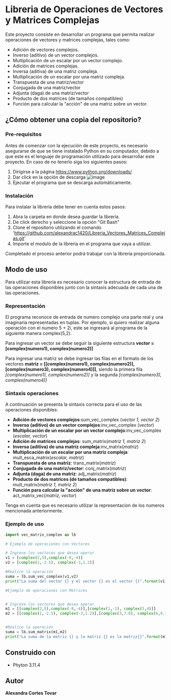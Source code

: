 # Libreria de Operaciones de Vectores y Matrices Complejas
Este proyecto consiste en desarrollar un programa que permita realizar operaciones de vectores y matrices complejas, tales como:
* Adición de vectores complejos.
* Inverso (aditivo) de un vector complejos.
* Multiplicación de un escalar por un vector complejo.
* Adición de matrices complejas.
* Inversa (aditiva) de una matriz compleja.
* Multiplicación de un escalar por una matriz compleja.
* Transpuesta de una matriz/vector
* Conjugada de una matriz/vector
* Adjunta (daga) de una matriz/vector
* Producto de dos matrices (de tamaños compatibles)
* Función para calcular la "acción" de una matriz sobre un vector.

## ¿Cómo obtener una copia del repositorio?
### Pre-requisitos
Antes de comenzar con la ejecución de este proyecto, es necesario asegurarse de que se tiene instalado Python en su computador, debido a que este es el lenguaje de programación utilizado para desarrollar este proyecto. 
En caso de no tenerlo siga los siguientes pasos:
1. Dirigirse a la página https://www.python.org/downloads/
2. Dar click en la opción de descarga
   ![image](https://github.com/alexandrac1420/CNYT/assets/138069735/03d02dfb-a346-4bc8-8e9c-066816e2f80e)
3. Ejecutar el programa que se descarga automáticamente.

### Instalación 
Para instalar la librería debe tener en cuenta estos pasos:
1. Abra la carpeta en donde desea guardar la librería.
2. De click derecho y seleccione la opción "Git Bash"
3. Clone el repositorio utilizando el comando 'https://github.com/alexandrac1420/Libreria_Vectores_Matrices_Complejas.git'
4. Importe el modulo de la libreria en el programa que vaya a utilizar.
   
Completado el proceso anterior podrá trabajar con la librería proporcionada.

## Modo de uso
Para utilizar esta librería es necesario conocer la estructura de entrada de las operaciones disponibles junto con la sintaxis adecuada de cada una de las operaciones.

### Representación 
El programa reconoce de entrada de numero complejo una parte real y una imaginaria representadas en tuplas. Por ejemplo, si quiero realizar alguna operación con el numero 5 + 2i, este se ingresará al programa de la siguiente manera complex(5,2).

Para ingresar un vector se debe seguir la siguiente estructura __vector = [complex(numero1), complex(numero2)]__

Para ingresar una matriz se debe ingresar las filas en el formato de los vectores __matriz = [[complex(numero1), complex(numero2)], [complex(numero3), complex(numero4)]]__, siendo la primera fila  _[complex(numero1), complex(numero2)]_ y la segunda  _[complex(numero3), complex(numero4)]_

### Sintaxis operaciones 
A continuación se presenta la sintaxis correcta para el uso de las operaciones disponibles:
* __Adición de vectores complejos__:sum_vec_complex (_vector 1, vector 2_)
* __Inverso (aditivo) de un vector complejos__:inv_vec_complex (_vector_)
* __Multiplicación de un escalar por un vector complejo__:inv_vec_complex (_escalar, vector_)
* __Adición de matrices complejas__: sum_matrix(_matriz 1, matriz 2_)
* __Inversa (aditiva) de una matriz compleja__:inv_matrix(_matriz_)
* __Multiplicación de un escalar por una matriz compleja__: mult_esca_matrix(_escalar, matriz_)
* __Transpuesta de una matriz__: trans_matrix(_matriz_)
* __Conjugada de una matriz/vector__: conj_matrix(_matriz_)
* __Adjunta (daga) de una matriz__: adj_matrix(_matriz_)
* __Producto de dos matrices (de tamaños compatibles)__: mult_matrix(_matriz 1, matriz 2_)
* __Función para calcular la "acción" de una matriz sobre un vector__: act_matrix_vec(_matriz, vector_)

Tenga en cuenta que es necesario utilizar la representacion de los numeros mencionada anteriormente.

### Ejemplo de uso 
~~~python
import vec_matrix_complex as lb

# Ejemplo de operaciones con Vectores

# Ingrese los vectores que desea operar
v1 = [complex(2,5),complex(-8,-4)]
v2 = [complex(1,-2.5), complex(-3,1.2)]

#Realice la operación
suma = lb.sum_vec_complex(v1,v2)
print("La suma del vector {} y el vector {} es el vector {}".format(v1,v2,suma))

#Ejemplo de operaciones con Matrices


# Ingrese los vectores que desea operar
m1 = [[complex(2,5),complex(-8,-4)],[complex(1,-1), complex(3,4)]]
m2 = [[complex(1,-2.5), complex(-3,1.2)],[complex(3,7.8), complex(6,9.1)]]


#Realice la operación
suma = lb.sum_matrix(m1,m2)
print("La suma de la matriz {} y la matriz {} es la matriz{}".format(m1,m2,suma))

~~~


## Construido con
* Phyton 3.11.4
  
## Autor 
__Alexandra Cortes Tovar__ 
